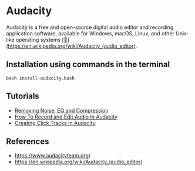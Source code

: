 # Audacity
Audacity is a free and open-source digital audio editor and recording application software, 
available for Windows, macOS, Linux, and other Unix-like operating systems [:link:](https://en.wikipedia.org/wiki/Audacity_(audio_editor).

## Installation using commands in the terminal
```
bash install-audacity.bash
```

## Tutorials
* [Removing Noise, EQ and Compression](https://www.youtube.com/watch?v=CJJgJfI_sZ4)
* [How To Record and Edit Audio In Audacity](https://www.youtube.com/watch?v=fshLRl3GWqE)
* [Creating Click Tracks In Audacity](https://www.youtube.com/watch?v=1eByt8yYyes)

## References
* https://www.audacityteam.org/
* https://en.wikipedia.org/wiki/Audacity_(audio_editor)
